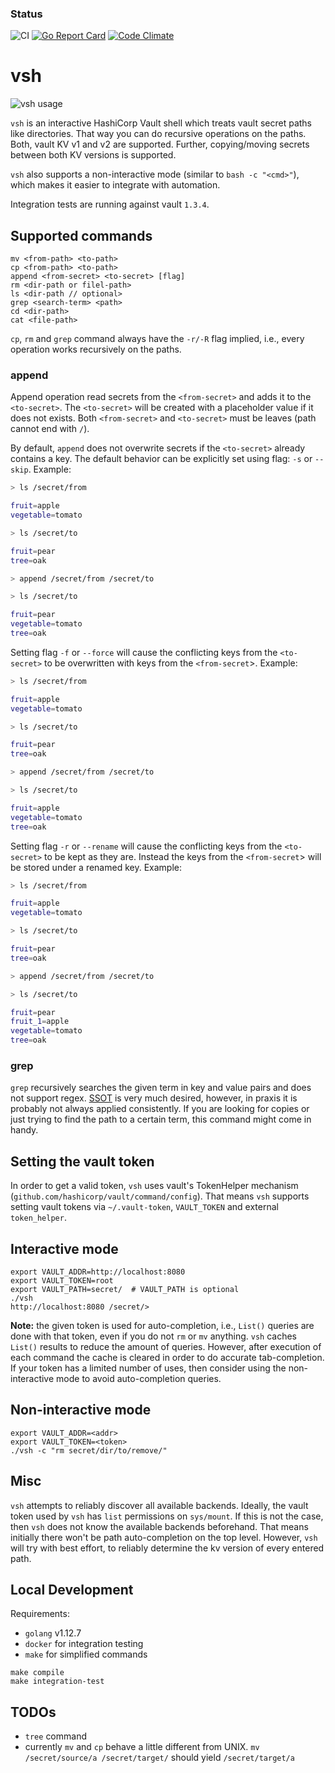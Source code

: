 ### Status
![CI](https://github.com/fishi0x01/vsh/workflows/CI/badge.svg)
[![Go Report Card](https://goreportcard.com/badge/github.com/fishi0x01/vsh)](https://goreportcard.com/report/github.com/fishi0x01/vsh)
[![Code Climate](https://codeclimate.com/github/fishi0x01/vsh/badges/gpa.svg)](https://codeclimate.com/github/fishi0x01/vsh)

# vsh

![vsh usage](https://user-images.githubusercontent.com/10799507/66355982-9872a980-e969-11e9-8ca4-6a2ff215f835.gif)

`vsh` is an interactive HashiCorp Vault shell which treats vault secret paths like directories.
That way you can do recursive operations on the paths.
Both, vault KV v1 and v2 are supported.
Further, copying/moving secrets between both KV versions is supported.

`vsh` also supports a non-interactive mode (similar to `bash -c "<cmd>"`), which
makes it easier to integrate with automation.

Integration tests are running against vault `1.3.4`.

## Supported commands

```text
mv <from-path> <to-path>
cp <from-path> <to-path>
append <from-secret> <to-secret> [flag]
rm <dir-path or filel-path>
ls <dir-path // optional>
grep <search-term> <path>
cd <dir-path>
cat <file-path>
```

`cp`, `rm` and `grep` command always have the `-r/-R` flag implied, i.e., every operation works recursively on the paths.

### append

Append operation read secrets from the `<from-secret>` and adds it to the `<to-secret>`.
The `<to-secret>` will be created with a placeholder value if it does not exists.
Both `<from-secret>` and `<to-secret>` must be leaves (path cannot end with `/`).

By default, `append` does not overwrite secrets if the `<to-secret>` already contains a key.
The default behavior can be explicitly set using flag: `-s` or `--skip`. Example:

```bash
> ls /secret/from

fruit=apple
vegetable=tomato

> ls /secret/to

fruit=pear
tree=oak

> append /secret/from /secret/to

> ls /secret/to

fruit=pear
vegetable=tomato
tree=oak
```

Setting flag `-f` or `--force` will cause the conflicting keys from the `<to-secret>` to be overwritten with keys from the `<from-secret`>. Example:

```bash
> ls /secret/from

fruit=apple
vegetable=tomato

> ls /secret/to

fruit=pear
tree=oak

> append /secret/from /secret/to

> ls /secret/to

fruit=apple
vegetable=tomato
tree=oak
```

Setting flag `-r` or `--rename` will cause the conflicting keys from the `<to-secret>` to be kept as they are. Instead the keys from the `<from-secret`> will be stored under a renamed key. Example:

```bash
> ls /secret/from

fruit=apple
vegetable=tomato

> ls /secret/to

fruit=pear
tree=oak

> append /secret/from /secret/to

> ls /secret/to

fruit=pear
fruit_1=apple
vegetable=tomato
tree=oak
```

### grep

`grep` recursively searches the given term in key and value pairs and does not support regex.
[SSOT](https://en.wikipedia.org/wiki/Single_source_of_truth) is very much desired, however, in praxis it is probably not always applied consistently.
 If you are looking for copies or just trying to find the path to a certain term, this command might come in handy.

## Setting the vault token

In order to get a valid token, `vsh` uses vault's TokenHelper mechanism (`github.com/hashicorp/vault/command/config`).
That means `vsh` supports setting vault tokens via `~/.vault-token`, `VAULT_TOKEN` and external `token_helper`.

## Interactive mode

```
export VAULT_ADDR=http://localhost:8080
export VAULT_TOKEN=root
export VAULT_PATH=secret/  # VAULT_PATH is optional
./vsh
http://localhost:8080 /secret/>
```

**Note:** the given token is used for auto-completion, i.e., `List()` queries are done with that token, even if you do not `rm` or `mv` anything.
`vsh` caches `List()` results to reduce the amount of queries. However, after execution of each command the cache is cleared
in order to do accurate tab-completion.
If your token has a limited number of uses, then consider using the non-interactive mode to avoid auto-completion queries.

## Non-interactive mode

```
export VAULT_ADDR=<addr>
export VAULT_TOKEN=<token>
./vsh -c "rm secret/dir/to/remove/"
```

## Misc

`vsh` attempts to reliably discover all available backends.
Ideally, the vault token used by `vsh` has `list` permissions on `sys/mount`.
If this is not the case, then `vsh` does not know the available backends beforehand.
That means initially there won't be path auto-completion on the top level.
However, `vsh` will try with best effort, to reliably determine the kv version of every entered path.

## Local Development

Requirements:
- `golang` v1.12.7
- `docker` for integration testing
- `make` for simplified commands

```
make compile
make integration-test
```

## TODOs

- `tree` command
- currently `mv` and `cp` behave a little different from UNIX. `mv /secret/source/a /secret/target/` should yield `/secret/target/a`
